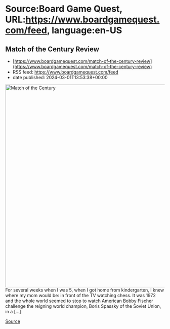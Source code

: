 # Source:Board Game Quest, URL:https://www.boardgamequest.com/feed, language:en-US

## Match of the Century Review
 - [https://www.boardgamequest.com/match-of-the-century-review](https://www.boardgamequest.com/match-of-the-century-review)
 - RSS feed: https://www.boardgamequest.com/feed
 - date published: 2024-03-01T13:53:38+00:00

<img alt="Match of the Century" class="webfeedsFeaturedVisual not-transparent wp-post-image" height="640" src="https://www.boardgamequest.com/wp-content/uploads/2024/02/Match-of-the-Century-1024x1024.webp" width="640" />For several weeks when I was 5, when I got home from kindergarten, I knew where my mom would be: in front of the TV watching chess. It was 1972 and the whole world seemed to stop to watch American Bobby Fischer challenge the reigning world champion, Boris Spassky of the Soviet Union, in a [&#8230;]
<p><a href="https://www.boardgamequest.com/match-of-the-century-review/" rel="nofollow">Source</a></p>

